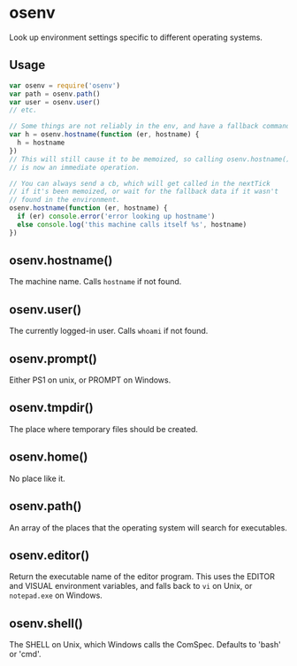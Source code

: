# osenv

Look up environment settings specific to different operating systems.








<extoc></extoc>

## Usage

```javascript
var osenv = require('osenv')
var path = osenv.path()
var user = osenv.user()
// etc.

// Some things are not reliably in the env, and have a fallback command:
var h = osenv.hostname(function (er, hostname) {
  h = hostname
})
// This will still cause it to be memoized, so calling osenv.hostname()
// is now an immediate operation.

// You can always send a cb, which will get called in the nextTick
// if it's been memoized, or wait for the fallback data if it wasn't
// found in the environment.
osenv.hostname(function (er, hostname) {
  if (er) console.error('error looking up hostname')
  else console.log('this machine calls itself %s', hostname)
})
```

## osenv.hostname()

The machine name.  Calls `hostname` if not found.

## osenv.user()

The currently logged-in user.  Calls `whoami` if not found.

## osenv.prompt()

Either PS1 on unix, or PROMPT on Windows.

## osenv.tmpdir()

The place where temporary files should be created.

## osenv.home()

No place like it.

## osenv.path()

An array of the places that the operating system will search for
executables.

## osenv.editor() 

Return the executable name of the editor program.  This uses the EDITOR
and VISUAL environment variables, and falls back to `vi` on Unix, or
`notepad.exe` on Windows.

## osenv.shell()

The SHELL on Unix, which Windows calls the ComSpec.  Defaults to 'bash'
or 'cmd'.
